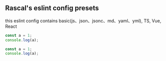 ## Rascal's eslint config presets

this eslint config contains basic(js、json、jsonc、md、yaml、yml), TS, Vue, React

```typescript
const a = 1;
console.log(a);
```

```js
const a = 1;
console.log(a);
```
